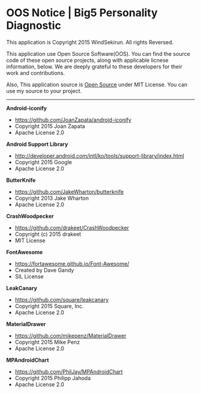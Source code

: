# OOS Notice | Big5 Personality Diagnostic
This application is Copyright 2015 WindSekirun. All rights Reversed.

This application use Open Source Software(OOS). You can find the source code of these open source projects, along with applicable licnese information, below. We are deeply grateful to these developers for their work and contributions.

Also, This application source is [Open Source](https://github.com/WindSekirun/Big5-Personality-Diagnostic) under MIT License. You can use my source to your project.

----
**Android-iconify**
 * https://github.com/JoanZapata/android-iconify
 * Copyright 2015 Joan Zapata
 * Apache License 2.0

**Android Support Library**
 * http://developer.android.com/intl/ko/tools/support-library/index.html
 * Copyright 2015 Google
 * Apache License 2.0

**ButterKnife**
* https://github.com/JakeWharton/butterknife
* Copyright 2013 Jake Wharton
* Apache License 2.0

**CrashWoodpecker**
* https://github.com/drakeet/CrashWoodpecker
* Copyright (c) 2015 drakeet
* MIT License

**FontAwesome**
* https://fortawesome.github.io/Font-Awesome/
* Created by Dave Gandy
* SIL License

**LeakCanary**
* https://github.com/square/leakcanary
* Copyright 2015 Square, Inc.
* Apache License 2.0

**MaterialDrawer**
* https://github.com/mikepenz/MaterialDrawer
* Copyright 2015 Mike Penz
* Apache License 2.0

**MPAndroidChart**
* https://github.com/PhilJay/MPAndroidChart
* Copyright 2015 Philipp Jahoda
* Apache License 2.0

